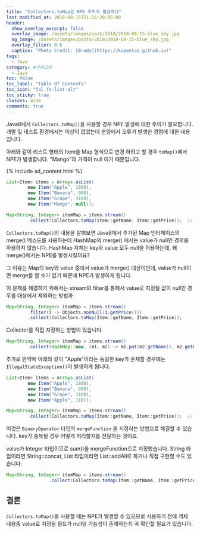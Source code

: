 ```yaml
---
title: "Collectors.toMap은 NPE 주의가 필요하다"
last_modified_at: 2018-08-15T21:26:28-05:00
header:
  show_overlay_excerpt: false
  overlay_image: /assets/images/post/2018/2018-08-15-blue_sky.jpg
  og_image: /assets/images/posts/2018/2018-08-15-blue_sky.jpg
  overlay_filter: 0.6
  caption: "Photo Credit: [Brady](https://kapentaz.github.io)"
tags:
  - Java
category: #카테고리
  - Java
toc: false
toc_label: "Table Of Contents"
toc_icon: "fal fa-list-alt"
toc_sticky: true
classes: wide
comments: true
---
```




Java8에서 `Collectors.toMap()`을 사용할 경우 NPE 발생에 대한 주의가 필요합니다. 개발 및 테스트 환경에서는 이상이 없었는데 운영에서 오류가 발생한 경험에 대한 내용입니다.

아래와 같이 리스트 형태의 Item을 Map 형식으로 변경 하려고 할 경우 `toMap()`에서 NPE가 발생합니다. "Mango"의 가격이 null 이기 때문입니다.

{% include ad_content.html %}

```java
List<Item> items = Arrays.asList(
		new Item("Apple", 1800),
		new Item("Banana", 900),
		new Item("Grape", 3100),
		new Item("Mango", null));

Map<String, Integer> itemMap = items.stream()
		.collect(Collectors.toMap(Item::getName, Item::getPrice));	// NPE
```

`Collectors.toMap()`의 내용을 살펴보면 Java8에서 추가된 Map 인터페이스의 merge() 메소드를 사용하는데 HashMap의 merge() 에서는 value가 null인 경우를 하용하지 않습니다. HashMap 자체는 key와 value 모두 null을 허용하는데, 왜 merge()에서는 NPE를 발생시킬까요?

그 이유는 Map의 key와 value 중에서 value가 merge() 대상이인데, value가 null이면 merge를 할 수가 없기 때문에 NPE가 발생하게 됩니다.

이 문제를 해결하기 위해서는 stream의 filter를 통해서 value로 지정될 값이 null인 경우를 대상에서 제외하는 방법과

```java
Map<String, Integer> itemMap = items.stream()
		.filter(i -> Objects.nonNull(i.getPrice()))
		.collect(Collectors.toMap(Item::getName, Item::getPrice));
```

Collector를 직접 지정하는 방법이 있습니다.

```java
Map<String, Integer> itemMap = items.stream()
		.collect(HashMap::new, (m1, m2) -> m1.put(m2.getName(), m2.getPrice()), HashMap::putAll);
```

추가로 만약에 아래와 같이 "Apple"이라는 동일한 key가 존재할 경우에는 `IllegalStateException()`이 발생하게 됩니다.

```java
List<Item> items = Arrays.asList(
		new Item("Apple", 1800),
		new Item("Banana", 900),
		new Item("Grape", 3100),
		new Item("Apple", 110));

Map<String, Integer> itemMap = items.stream()
		.collect(Collectors.toMap(Item::getName, Item::getPrice));	// 예외발생
```

 이것은 `BinaryOperator` 타입의 `mergeFunction` 을 지정하는 방법으로 해결할 수 있습니다. key가 중복될 경우 어떻게 처리할지를 전달하는 것이죠.

value가 Integer 타입이므로 sum()을 mergeFunction으로 지정했습니다. String 타입이라면 String::concat, List 타입이라면 List::addAll로 하거나 직접 구현할 수도 있습니다.

```java
Map<String, Integer> itemMap = items.stream()
				.collect(Collectors.toMap(Item::getName, Item::getPrice, Integer::sum));
```


## 결론
`Collectors.toMap()`을 사용할 때는 NPE가 발생할 수 있으므로 사용하기 전에 객체 내용중  value로 지정될 필드가 null일 가능성이 존재하는지 꼭 확인할 필요가 있습니다.
